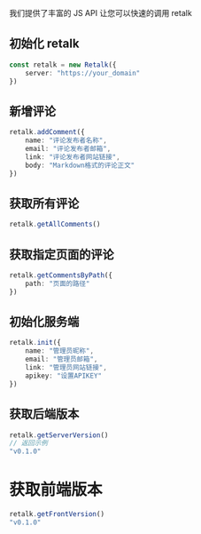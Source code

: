 我们提供了丰富的 JS API 让您可以快速的调用 retalk

## 初始化 retalk

```typescript
const retalk = new Retalk({
    server: "https://your_domain"
})
```

## 新增评论

```typescript
retalk.addComment({
    name: "评论发布者名称",
    email: "评论发布者邮箱",
    link: "评论发布者网站链接",
    body: "Markdown格式的评论正文"
})
```

## 获取所有评论

```typescript
retalk.getAllComments()
```

## 获取指定页面的评论

```typescript
retalk.getCommentsByPath({
    path: "页面的路径"
})
```

## 初始化服务端

```typescript
retalk.init({
    name: "管理员昵称",
    email: "管理员邮箱",
    link: "管理员网站链接",
    apikey: "设置APIKEY"
})
```

## 获取后端版本

```typescript
retalk.getServerVersion()
// 返回示例
"v0.1.0"
```

# 获取前端版本

```typescript
retalk.getFrontVersion()
"v0.1.0"
```
